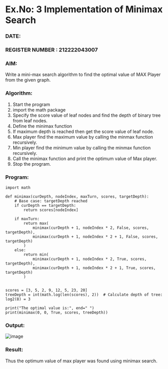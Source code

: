 # Ex.No: 3  Implementation of Minimax Search
### DATE:                                                                            
### REGISTER NUMBER : 212222043007
### AIM: 
Write a mini-max search algorithm to find the optimal value of MAX Player from the given graph.
### Algorithm:
1. Start the program
2. import the math package
3. Specify the score value of leaf nodes and find the depth of binary tree from leaf nodes.
4. Define the minimax function
5. If maximum depth is reached then get the score value of leaf node.
6. Max player find the maximum value by calling the minmax function recursively.
7. Min player find the minimum value by calling the minmax function recursively.
8. Call the minimax function  and print the optimum value of Max player.
9. Stop the program. 

### Program:

```
import math

def minimax(curDepth, nodeIndex, maxTurn, scores, targetDepth):
    # Base case: targetDepth reached
    if curDepth == targetDepth:
        return scores[nodeIndex]

    if maxTurn:
        return max(
            minimax(curDepth + 1, nodeIndex * 2, False, scores, targetDepth),
            minimax(curDepth + 1, nodeIndex * 2 + 1, False, scores, targetDepth)
        )
    else:
        return min(
            minimax(curDepth + 1, nodeIndex * 2, True, scores, targetDepth),
            minimax(curDepth + 1, nodeIndex * 2 + 1, True, scores, targetDepth)
        )


scores = [3, 5, 2, 9, 12, 5, 23, 20]
treeDepth = int(math.log(len(scores), 2))  # Calculate depth of tree: log2(8) = 3

print("The optimal value is:", end=" ")
print(minimax(0, 0, True, scores, treeDepth))

```









### Output:
![image](https://github.com/user-attachments/assets/7662c616-7cde-496e-8441-f53104640c6d)



### Result:
Thus the optimum value of max player was found using minimax search.
